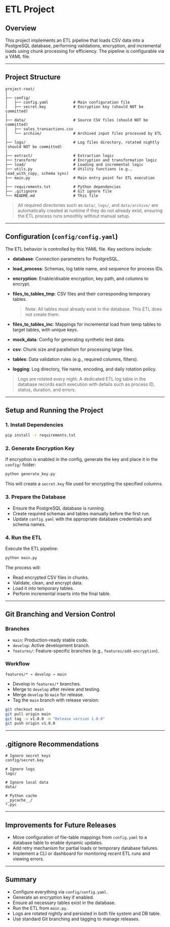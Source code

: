 # ETL Project

## Overview

This project implements an ETL pipeline that loads CSV data into a PostgreSQL database, performing validations, encryption, and incremental loads using chunk processing for efficiency. The pipeline is configurable via a YAML file.

---

## Project Structure

```
project-root/
│
├── config/
│   ├── config.yaml           # Main configuration file
│   ├── secret.key            # Encryption key (should NOT be committed)
│
├── data/                     # Source CSV files (should NOT be committed)
│   ├── sales_transactions.csv
│   └── archive/              # Archived input files processed by ETL
│
├── logs/                     # Log files directory, rotated nightly (should NOT be committed)
│
├── extract/                  # Extraction logic
├── transform/                # Encryption and transformation logic
├── load/                     # Loading and incremental logic
├── utils.py                  # Utility functions (e.g., load_with_copy, schema sync)
├── main.py                   # Main entry point for ETL execution
│
├── requirements.txt          # Python dependencies
├── .gitignore                # Git ignore file
└── README.md                 # This file
```

> All required directories such as `data/`, `logs/`, and `data/archive/` are automatically created at runtime if they do not already exist, ensuring the ETL process runs smoothly without manual setup.

---

## Configuration (`config/config.yaml`)

The ETL behavior is controlled by this YAML file. Key sections include:

- **database**: Connection parameters for PostgreSQL.
- **load_process**: Schemas, log table name, and sequence for process IDs.
- **encryption**: Enable/disable encryption, key path, and columns to encrypt.
- **files_to_tables_tmp**: CSV files and their corresponding temporary tables.

  > Note: All tables must already exist in the database. This ETL does not create them.

- **files_to_tables_inc**: Mappings for incremental load from temp tables to target tables, with unique keys.
- **mock_data**: Config for generating synthetic test data.
- **csv**: Chunk size and parallelism for processing large files.
- **tables**: Data validation rules (e.g., required columns, filters).
- **logging**: Log directory, file name, encoding, and daily rotation policy.

> Logs are rotated every night. A dedicated ETL log table in the database records each execution with details such as process ID, status, duration, and errors.

---

## Setup and Running the Project

### 1. Install Dependencies

```bash
pip install -r requirements.txt
```

### 2. Generate Encryption Key

If encryption is enabled in the config, generate the key and place it in the `config/` folder:

```bash
python generate_key.py
```

This will create a `secret.key` file used for encrypting the specified columns.

### 3. Prepare the Database

- Ensure the PostgreSQL database is running.
- Create required schemas and tables manually before the first run.
- Update `config.yaml` with the appropriate database credentials and schema names.

### 4. Run the ETL

Execute the ETL pipeline:

```bash
python main.py
```

The process will:

- Read encrypted CSV files in chunks.
- Validate, clean, and encrypt data.
- Load it into temporary tables.
- Perform incremental inserts into the final table.

---

## Git Branching and Version Control

### Branches

- `main`: Production-ready stable code.
- `develop`: Active development branch.
- `features/`: Feature-specific branches (e.g., `features/add-encryption`).

### Workflow

```
features/* → develop → main
```

- Develop in `features/*` branches.
- Merge to `develop` after review and testing.
- Merge `develop` to `main` for release.
- Tag the `main` branch with release version:

```bash
git checkout main
git pull origin main
git tag -a v1.0.0 -m "Release version 1.0.0"
git push origin v1.0.0
```

---

## .gitignore Recommendations

```
# Ignore secret keys
config/secret.key

# Ignore logs
logs/

# Ignore local data
data/

# Python cache
__pycache__/
*.pyc
```

---

## Improvements for Future Releases

- Move configuration of file-table mappings from `config.yaml` to a database table to enable dynamic updates.
- Add retry mechanism for partial loads or temporary database failures.
- Implement a CLI or dashboard for monitoring recent ETL runs and viewing errors.

---

## Summary

- Configure everything via `config/config.yaml`.
- Generate an encryption key if enabled.
- Ensure all necessary tables exist in the database.
- Run the ETL from `main.py`.
- Logs are rotated nightly and persisted in both file system and DB table.
- Use standard Git branching and tagging to manage releases.
